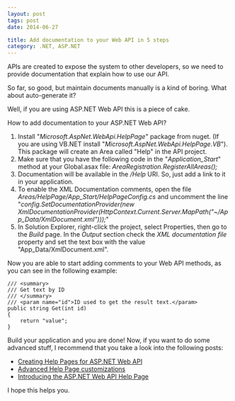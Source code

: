 ```yaml
---
layout: post
tags: post
date: 2014-06-27

title: Add documentation to your Web API in 5 steps
category: .NET, ASP.NET
---
```


APIs are created to expose the system to other developers, so we need to provide documentation that explain how to use our API.

So far, so good, but maintain documents manually is a kind of boring. What about auto-generate it?

Well, if you are using ASP.NET Web API this is a piece of cake.

<!--excerpt-->

How to add documentation to your ASP.NET Web API?

1. Install "*Microsoft.AspNet.WebApi.HelpPage*" package from nuget. (If you are using VB.NET install "*Microsoft.AspNet.WebApi.HelpPage.VB*"). This package will create an Area called "Help" in the API project.
2. Make sure that you have the following code in the "*Application_Start*" method at your Global.asax file: *AreaRegistration.RegisterAllAreas();*
3. Documentation will be available in the */Help* URI. So, just add a link to it in your application.
4. To enable the XML Documentation comments, open the file *Areas/HelpPage/App_Start/HelpPageConfig.cs* and uncomment the line "*config.SetDocumentationProvider(new XmlDocumentationProvider(HttpContext.Current.Server.MapPath("~/App_Data/XmlDocument.xml")));*"
5. In Solution Explorer, right-click the project, select Properties, then go to the *Build* page. In the *Output* section check the *XML documentation file* property and set the text box with the value "App_Data/XmlDocument.xml".


Now you are able to start adding comments to your Web API methods, as you can see in the following example:

    /// <summary>
    /// Get text by ID
    /// </summary>
    /// <param name="id">ID used to get the result text.</param>
    public string Get(int id)
    {
        return "value";
    }

Build your application and you are done! Now, if you want to do some advanced stuff, I recommend that you take a look into the following posts:

- [Creating Help Pages for ASP.NET Web API](http://www.asp.net/web-api/overview/creating-web-apis/creating-api-help-pages)
- [Advanced Help Page customizations](http://blogs.msdn.com/b/yaohuang1/archive/2012/12/10/asp-net-web-api-help-page-part-3-advanced-help-page-customizations.aspx)
- [Introducing the ASP.NET Web API Help Page](http://blogs.msdn.com/b/yaohuang1/archive/2012/08/15/introducing-the-asp-net-web-api-help-page-preview.aspx)


I hope this helps you.